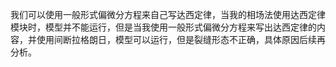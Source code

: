  我们可以使用一般形式偏微分方程来自己写达西定律，当我的相场法使用达西定律模块时，模型并不能运行，但是当我使用一般形式偏微分方程来写出达西定律的内容，并使用间断拉格朗日，模型可以运行，但是裂缝形态不正确，具体原因后续再分析。
